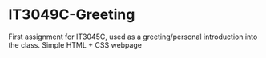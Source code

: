# IT3049C-Greeting
First assignment for IT3045C, used as a greeting/personal introduction into the class. Simple HTML + CSS webpage
